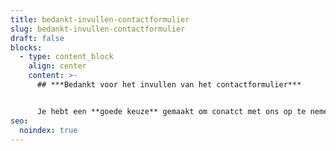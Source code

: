 ```yaml
---
title: bedankt-invullen-contactformulier
slug: bedankt-invullen-contactformulier
draft: false
blocks:
  - type: content_block
    align: center
    content: >-
      ## ***Bedankt voor het invullen van het contactformulier***


      Je hebt een **goede keuze** gemaakt om conatct met ons op te nemen. Wij zullen binnen één werkdag met een reactie te komen op jouw bericht.
seo:
  noindex: true
---
```

